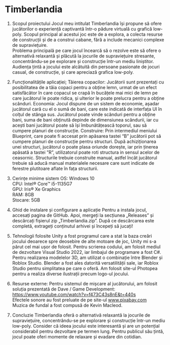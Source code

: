 # Timberlandia
1. Scopul proiectului 
Jocul meu intitulat Timberlandia își propune să ofere jucătorilor o experiență captivantă într-o pădure virtuală cu grafică low-poly. Scopul principal al acestui joc este de a explora, a colecta resurse de construcții și de a construi cabane, fără a include mecanici complexe de supraviețuire.  
Problema principală pe care jocul încearcă să o rezolve este să ofere o alternativă relaxantă și plăcută la jocurile de supraviețuire stresante, concentrându-se pe explorare și construcție într-un mediu liniștitor. 
Audiența țintă a jocului este alcătuită din persoane pasionate de jocuri casual, de construcție, și care apreciază grafica low-poly. 

2. Funcționalitățile aplicației; 
Tăierea copacilor: Jucătorii sunt prezentați cu posibilitatea de a tăia copaci pentru a obține lemn, urmat de un efect satisfăcător în care copacul se crapă în bucățele mai mici de lemn pe care jucătorul le poate ridica, și ulterior le poate prelucra pentru a obține scânduri. 
Economia: Jocul dispune de un sistem de economie, așadar jucătorul cară cu el o sumă de bani, care este indicată de interfața UI în colțul de stânga sus. Jucătorul poate vinde scânduri pentru a obține bani, suma de bani obținută depinde de dimensiunea scândurii, iar cu acești bani jucătorul poate să își îmbunătățească toporul, sau să cumpere planuri de construcție. 
Construire: Prin intermediul meniului Blueprint, care poate fi accesat prin apăsarea tastei “B” jucătorii pot să cumpere planuri de construcție pentru structuri. După achiziționarea unei structuri, jucătorul o poate plasa oriunde dorește, iar prin ținerea apăsată a tastei ”R”, utilizatorul poate roti structura in sensul acelor de ceasornic. Structurile trebuie construite manual, astfel încât jucătorul trebuie să aducă manual materialele necesare care sunt indicate de ferestre plutitoare aflate în fața structurii. 


3. Cerințe minime sistem 
    OS: Windows 10 <br>
    CPU: Intel® Core™ i5-1135G7 <br>
    GPU: Iris® Xe Graphics <br>
    RAM: 8GB <br>
    Stocare: 5GB <br>

4. Ghid de instalare și configurare a aplicație 
Pentru a instala jocul, accesați pagina de GitHub. Apoi, mergeți la secțiunea „Releases” și descărcați fișierul zip „Timberlandia.zip”. După ce descărcarea este completă, extrageți conținutul arhivei și începeți să jucați! 

5. Tehnologii folosite 
    Unity a fost programul care a stat la baza creări jocului deoarece spre deosebire de alte motoare de joc, Unity mi s-a părut cel mai ușor de folosit. 
    Pentru scrierea codului, am folosit mediul de dezvoltare Visual Studio 2022, iar limbajul de programare a fost C#. 
    Pentru realizarea modelelor 3D, am utilizat o combinație între Blender și Roblox Studio. Blender a fost ales datorită versatilității sale, iar Roblox Studio pentru simplitatea pe care o oferă. 
    Am folosit site-ul Photopea pentru a realiza diverse ilustrații precum logo-ul jocului. 

6. Resurse externe: 
    Pentru sistemul de mișcare al jucătorului, am folosit soluția prezentată de Dave / Game Development: <br>
    https://www.youtube.com/watch?v=f473C43s8nE&t=440s<br>
    Efectele sonore au fost preluate de pe site-ul www.pixabay.com <br>
    Muzica de fundal a fost compusă de Kevin Macleod. 

8. Concluzie 
Timberlandia oferă o alternativă relaxantă la jocurile de supraviețuire, concentrându-se pe explorare și construcție într-un mediu low-poly. 
Consider că ideea jocului este interesantă și are un potențial considerabil pentru dezvoltare pe termen lung. Pentru publicul său țintă, jocul poate oferi momente de relaxare și evadare din cotidian. 
